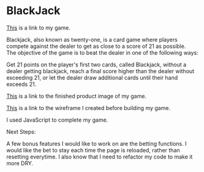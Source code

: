 # BlackJack

[This](https://mkbailey391.github.io/BlackJack/) is a link to my game.




Blackjack, also known as twenty-one, is a card game where players compete against the dealer to get as close to a score of 21 as possible.  
The objective of the game is to beat the dealer in one of the following ways:

Get 21 points on the player's first two cards, called Blackjack, without a dealer getting blackjack, reach a final score higher 
than the dealer without exceeding 21, or let the dealer draw additional cards until their hand exceeds 21.



[This](https://imgur.com/T5Qgq7p) is a link to the finished product image of my game.   

[This](https://imgur.com/YztnLwR) is a link to the wireframe I created before building my game. 






I used JavaScript to complete my game. 


Next Steps: 

A few bonus features I would like to work on are the betting functions. 
I would like the bet to stay each time the page is reloaded, rather than resetting everytime. 
I also know that I need to refactor my code to make it more DRY. 
